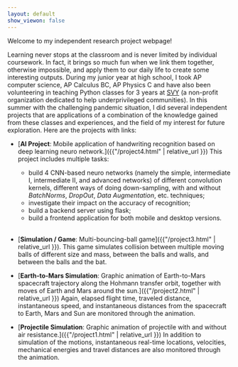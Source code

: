 ```yaml
---
layout: default
show_viewon: false
---
```


Welcome to my independent research project webpage!

Learning never stops at the classroom and is never limited by individual coursework. In fact, it brings so much fun when we link them together, otherwise impossible, and apply them to our daily life to create some interesting outputs. During my junior year at high school, I took AP computer science, AP Calculus BC, AP Physics C and have also been volunteering in teaching Python classes for 3 years at [SVY](https://www.siliconvalleyyouth.com/classes.html) (a non-profit organization dedicated to help underprivileged communities). In this summer with the challenging pandemic situation, I did several independent projects that are applications of a combination of the knowledge gained from these classes and experiences, and the field of my interest for future exploration. Here are the projects with links:

*   [**AI Project**: Mobile application of handwriting recognition based on deep learning neuro network.]({{"/project4.html" | relative_url }}) This project includes multiple tasks: <br>
    *   build 4 CNN-based neuro networks (namely the simple, intermediate I, intermediate II, and advanced networks) of different convolution kernels, different ways of doing down-sampling, with and without _BatchNorms_, _DropOut_, _Data Augmentation_, etc. techniques; <br/>
    *   investigate their impact on the accuracy of recognition; <br/>
    *   build a backend server using flask; <br/>
    *   build a frontend application for both mobile and desktop versions. <br/>  <br/>

*   [**Simulation / Game**: Multi-bouncing-ball game]({{"/project3.html" | relative_url }}). This game simulates collision between multiple moving balls of different size and mass, between the balls and walls, and between the balls and the bat. 

*   [**Earth-to-Mars Simulation**: Graphic animation of Earth-to-Mars spacecraft trajectory along the Hohmann transfer orbit, together with moves of Earth and Mars around the sun.]({{"/project2.html" | relative_url }}) Again, elapsed flight time, traveled distance, instantaneous speed, and instantaneous distances from the spacecraft to Earth, Mars and Sun are monitored through the animation. 

*   [**Projectile Simulation**: Graphic animation of projectile with and without air resistance.]({{"/project1.html" | relative_url }}) In addition to simulation of the motions, instantaneous real-time locations, velocities, mechanical energies and travel distances are also monitored through the animation. 



<br/>
<br/>

